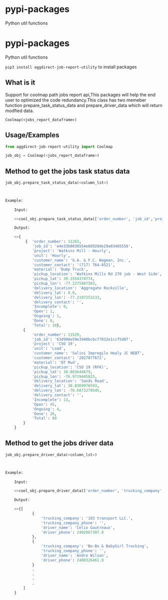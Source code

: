 # pypi-packages
Python util functions
# pypi-packages
Python util functions

`pip3 install aggdirect-job-report-utility` to install packages


## What is it

Support for coolmap path jobs report api,This packages will help the end user to optimized the code redundancy.This class has two memeber function prepare_task_status_data and prepare_driver_data which will return modfied data.


    Coolmap(<jobs_report_dataframe>)




## Usage/Examples

```python
from aggdirect-job-report-utility import Coolmap

job_obj = Coolmap(<jobs_report_dataframe>)

```
## Method to get the jobs task status data

```python
job_obj.prepare_task_status_data(<column_lst>)



Example:
    
    Input:

    >>cool_obj.prepare_task_status_data(['order_number', 'job_id','project',etc...])

    Output:

    >>{    
         {  'order_number': 11261,
            'job_id': 'e4e33b0838554e8d920de29a03465556',
            'project': 'Watkins Mill - Hourly',
            'unit': 'Hourly',
            'customer_name': 'G.A. & F.C. Wagman, Inc.',
            'customer_contact': '(717) 764-8521',
            'material': 'Dump Truck',
            'pickup_location': 'Watkins Mills Rd 270 job - West Side',
            'pickup_lat': 39.1554374774,
            'pickup_lon': -77.2275807503,
            'delivery_location': 'Aggregate Rockville',
            'delivery_lat': 0.0,
            'delivery_lon': -77.2197253233,
            'delivery_contact': '',
            'Incomplete': 0,
            'Open': 1,
            'Ongoing': 1,
            'Done': 8,
            'Total': 10},
        {
            'order_number': 11529,
            'job_id': '63d998e59e3940bcbcf7032e1ccf5d8f',
            'project': 'CSO 19',
            'unit': 'Load',
            'customer_name': 'Salini Impregilo Healy JC NEBT',
            'customer_contact': '2027877672',
            'material': 'DT Mud',
            'pickup_location': 'CSO 19 (RFK)',
            'pickup_lat': 38.883644679,
            'pickup_lon': -76.9719445825,
            'delivery_location': 'Sands Road',
            'delivery_lat': 38.8369976593,
            'delivery_lon': -76.6873279545,
            'delivery_contact': '',
            'Incomplete': 13,
            'Open': 45,
            'Ongoing': 4,
            'Done': 26,
            'Total': 88
        }
    }

```
## Method to get the jobs driver data

```python
job_obj.prepare_driver_data(<column_lst>)



Example:
    
    Input:

    >>cool_obj.prepare_driver_data(['order_number', 'trucking_company', 'trucking_company',etc...])

    Output:

    >>{[
            {
                'trucking_company': '103 transport LLC.',
                'trucking_company_phone': '',
                'driver_name': 'Celio Gautreaux',
                'driver_phone': 2402867307.0
            },
            {
                'trucking_company': 'Bo-Bo & BabyGirl Trucking',
                'trucking_company_phone': '',
                'driver_name': 'Andre Wilson',
                'driver_phone': 2408326461.0
            }
            .
            .
            .
            .
        ]
    }


